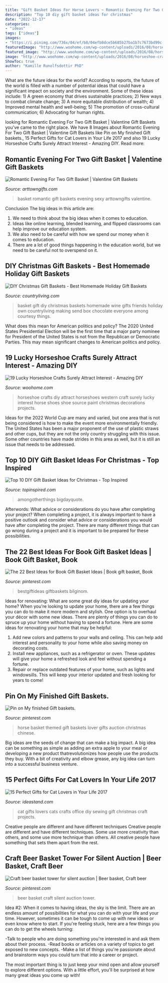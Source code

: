 ```yaml
---
title: "Gift Basket Ideas For Horse Lovers ~ Romantic Evening For Two Gift Basket"
description: "Top 10 diy gift basket ideas for christmas"
date: "2022-12-17"
categories:
- "ideas"
tags: ["ideas"]
images:
- "https://i.pinimg.com/736x/04/ef/b8/04efb8dce5b685b27ba1b7c7673bd99c--chinese-auction-horse-gifts.jpg"
featuredImage: "http://www.woohome.com/wp-content/uploads/2016/08/horseshoe-crafts-you-can-easily-make-7.jpg"
featured_image: "http://www.woohome.com/wp-content/uploads/2016/08/horseshoe-crafts-you-can-easily-make-7.jpg"
image: "http://www.woohome.com/wp-content/uploads/2016/08/horseshoe-crafts-you-can-easily-make-7.jpg"
ShowToc: true
author: "Kamille Runolfsdottir PhD"
---
```



What are the future ideas for the world?
According to reports, the future of the world is filled with a number of potential ideas that could have a significant impact on society and the environment. Some of these ideas include: 1) A green economy that drives sustainable practices; 2) New ways to combat climate change; 3) A more equitable distribution of wealth; 4) Improved mental health and well-being; 5) The promotion of cross-cultural communication; 6) Advocating for human rights.

	

		
looking for Romantic Evening For Two Gift Basket | Valentine Gift Baskets you've came to the right place. We have 8 Images about Romantic Evening For Two Gift Basket | Valentine Gift Baskets like Pin on My finished Gift baskets., 15 Perfect Gifts for Cat Lovers in Your Life 2017 and also 19 Lucky Horseshoe Crafts Surely Attract Interest - Amazing DIY. Read more:
		
    
## Romantic Evening For Two Gift Basket | Valentine Gift Baskets

<img loading=lazy src="https://www.arttowngifts.com/v/vspfiles/photos/GBDS810112-2.jpg" onerror="this.onerror=null;this.src='https://tse1.mm.bing.net/th?id=OIP.l1uU5KtEXxpGwfjPd1JQzQHaHa&amp;pid=15.1';" alt="Romantic Evening For Two Gift Basket | Valentine Gift Baskets">

_Source: arttowngifts.com_

>basket romantic gift baskets evening sexy arttowngifts valentine. 

	

Conclusion
The big ideas in this article are:
1. We need to think about the big ideas when it comes to education.
2. Ideas like online learning, blended learning, and flipped classrooms can help improve our education system.
3. We also need to be careful with how we spend our money when it comes to education.
4. There are a lot of good things happening in the education world, but we need to be careful not to overspend on it.

    
## DIY Christmas Gift Baskets - Best Homemade Holiday Gift Baskets

<img loading=lazy src="https://hips.hearstapps.com/hmg-prod.s3.amazonaws.com/images/diy-gift-basket-ideas-wine-lovers-1542394095.jpg?crop=0.807xw:0.809xh;0.123xw,0.0715xh&amp;resize=480:*" onerror="this.onerror=null;this.src='https://tse4.mm.bing.net/th?id=OIP.UbIpx4hwnPt-wYGNKG6f0wHaLH&amp;pid=15.1';" alt="DIY Christmas Gift Baskets - Best Homemade Holiday Gift Baskets">

_Source: countryliving.com_

>basket gift diy christmas baskets homemade wine gifts friends holiday own countryliving making send box chocolate everyone among courtesy things. 

	

What does this mean for American politics and policy?
The 2020 United States Presidential Election will be the first time that a major party nominee for President of the United States is not from the Republican or Democratic Parties. This may mean significant changes to American politics and policy.

    
## 19 Lucky Horseshoe Crafts Surely Attract Interest - Amazing DIY

<img loading=lazy src="http://www.woohome.com/wp-content/uploads/2016/08/horseshoe-crafts-you-can-easily-make-7.jpg" onerror="this.onerror=null;this.src='https://tse4.mm.bing.net/th?id=OIP.3lOVrDF5xp-jkqNjYyswdAHaHa&amp;pid=15.1';" alt="19 Lucky Horseshoe Crafts Surely Attract Interest - Amazing DIY">

_Source: woohome.com_

>horseshoe crafts diy attract horseshoes western craft surely lucky interest horse shoes shoe source paint christmas decorations projects. 

	

Ideas for the 2022 World Cup are many and varied, but one area that is not being considered is how to make the event more environmentally friendly. The United States has been a major proponent of the use of plastic straws and other cups, but they are not the only country struggling with this issue. Some other countries have made strides in this area as well, but it is still an issue that needs to be addressed.

    
## Top 10 DIY Gift Basket Ideas For Christmas - Top Inspired

<img loading=lazy src="https://www.topinspired.com/wp-content/uploads/2017/11/Gift-Basket-for-Wine-Lovers.jpg" onerror="this.onerror=null;this.src='https://tse2.mm.bing.net/th?id=OIP.0ZHFLXSbZ5tOyQby30xVqgHaLF&amp;pid=15.1';" alt="Top 10 DIY Gift Basket Ideas for Christmas - Top Inspired">

_Source: topinspired.com_

>amongotherthings bigdayquote. 

	

Afterwords: What advice or considerations do you have after completing your project?
When completing a project, it is always important to have a positive outlook and consider what advice or considerations you would have after completing the project. There are many different things that can go wrong during a project and it is important to be prepared for these possibilities.

    
## The 22 Best Ideas For Book Gift Basket Ideas | Book Gift Basket, Book

<img loading=lazy src="https://i.pinimg.com/736x/40/f7/68/40f7689018d17d8ad84213feb41e602c.jpg" onerror="this.onerror=null;this.src='https://tse4.mm.bing.net/th?id=OIP.6OHLkhfi1Jd9g99-qkY5OgHaO0&amp;pid=15.1';" alt="The 22 Best Ideas for Book Gift Basket Ideas | Book gift basket, Book">

_Source: pinterest.com_

>bestgiftideas giftbaskets bilginom. 

	

Ideas for renovating: What are some great diy ideas for updating your home?
When you're looking to update your home, there are a few things you can do to make it more modern and stylish. One option is to overhaul your décor with some new ideas. There are plenty of things you can do to spruce up your home without having to spend a fortune. Here are some ideas for renovating your home that may be helpful: 
1. Add new colors and patterns to your walls and ceiling. This can help add interest and personality to your home while also saving money on decorating costs. 
2. Install new appliances, such as a refrigerator or oven. These updates will give your home a refreshed look and feel without spending a fortune. 
3. Repair or replace outdated features of your home, such as lights and windowsills. This will keep your interior updated and fresh looking for years to come! 

    
## Pin On My Finished Gift Baskets.

<img loading=lazy src="https://i.pinimg.com/736x/04/ef/b8/04efb8dce5b685b27ba1b7c7673bd99c--chinese-auction-horse-gifts.jpg" onerror="this.onerror=null;this.src='https://tse2.mm.bing.net/th?id=OIP.5pkmvmKefWiitGBh6HYDlQHaJ3&amp;pid=15.1';" alt="Pin on My finished Gift baskets.">

_Source: pinterest.com_

>horse basket themed gift baskets lover gifts auction christmas chinese. 

	

Big ideas are the seeds of change that can make a big impact. A big idea can be something as simple as adding an extra apple to your meal or developing a new product thatrevolutionizes how people use the products they buy. With a bit of creativity and elbow grease, any big idea can turn into a successful business venture.

    
## 15 Perfect Gifts For Cat Lovers In Your Life 2017

<img loading=lazy src="http://ideastand.com/wp-content/uploads/2015/12/3-gifts-for-cat-lovers-in-your-life.jpg" onerror="this.onerror=null;this.src='https://tse2.mm.bing.net/th?id=OIP.mKJqwhXBxeyi2UzSr_yD_gHaJD&amp;pid=15.1';" alt="15 Perfect Gifts for Cat Lovers in Your Life 2017">

_Source: ideastand.com_

>cat gifts lovers cats crafts office diy sewing gift christmas craft projects. 

	

Creative people are different and have different techniques
Creative people are different and have different techniques. Some use more creativity than others, and some use more technique than others. All creative people have something that sets them apart from the rest.

    
## Craft Beer Basket Tower For Silent Auction | Beer Basket, Craft Beer

<img loading=lazy src="https://i.pinimg.com/originals/82/ec/b0/82ecb0651fb05f95e90b0afe8f139238.jpg" onerror="this.onerror=null;this.src='https://tse2.mm.bing.net/th?id=OIP.BFYTZPfyqQCAcdjXL3JT6QHaJ4&amp;pid=15.1';" alt="Craft beer basket tower for silent auction | Beer basket, Craft beer">

_Source: pinterest.com_

>beer basket craft silent auction tower. 

	

Idea #2:
When it comes to having ideas, the sky is the limit. There are an endless amount of possibilities for what you can do with your life and your time. However, sometimes it can be tough to come up with new ideas or even know where to start.
If you're feeling stuck, here are a few things you can do to get the wheels turning:

-Talk to people who are doing something you're interested in and ask them about their process.
-Read books or articles on a variety of topics to get exposed to new concepts.
-Make a list of things you're passionate about and brainstorm ways you could turn that into a career or project.

The most important thing is to just keep your mind open and allow yourself to explore different options. With a little effort, you'll be surprised at how many great ideas you come up with!


